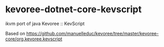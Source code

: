 # kevoree-dotnet-core-kevscript
ikvm port of java Kevoree :: KevScript

Based on https://github.com/manuelleduc/kevoree/tree/master/kevoree-core/org.kevoree.kevscript
